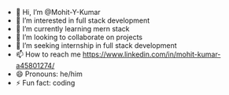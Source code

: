 - 👋 Hi, I’m @Mohit-Y-Kumar
- 👀 I’m interested in full stack development
- 🌱 I’m currently learning mern stack
- 💞️ I’m looking to collaborate on projects
- 👀 I’m seeking internship in full stack development
- 📫 How to reach me https://www.linkedin.com/in/mohit-kumar-a45801274/
- 😄 Pronouns: he/him
- ⚡ Fun fact: coding

<!---
Mohit-Y-Kumar/Mohit-Y-Kumar is a ✨ special ✨ repository because its `README.md` (this file) appears on your GitHub profile.
You can click the Preview link to take a look at your changes.
--->

